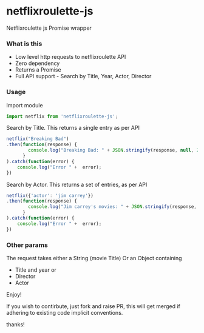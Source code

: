 # netflixroulette-js
Netflixroulette js Promise wrapper

### What is this
- Low level http requests to netflixroulette API
- Zero dependency
- Returns a Promise
- Full API support - Search by Title, Year, Actor, Director

### Usage
Import module
```javascript
import netflix from 'netflixroulette-js';
```

Search by Title. This returns a single entry as per API
```javascript
netflix("Breaking Bad")
.then(function(response) {
        console.log("Breaking Bad: " + JSON.stringify(response, null, 2));
      }
).catch(function(error) {
    console.log("Error " +  error);
})
```

Search by Actor. This returns a set of entries, as per API
```javascript
netflix({'actor': 'jim carrey'})
.then(function(response) {
        console.log("Jim carrey's movies: " + JSON.stringify(response, null, 2));
      }
).catch(function(error) {
    console.log("Error " +  error);
})

```
### Other params
The request takes either a String (movie Title)
Or an Object containing 
- Title and year
or
- Director
- Actor


Enjoy! 

If you wish to contirbute, just fork and raise PR, this will get merged if adhering to existing code implicit conventions.

thanks!
